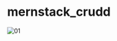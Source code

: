 ﻿# mernstack_crudd
![01](https://github.com/akmal01akmal/mernstack_crudd/assets/170733073/4ed96f2b-3298-470f-a3b5-0a7571c9d7c4)
